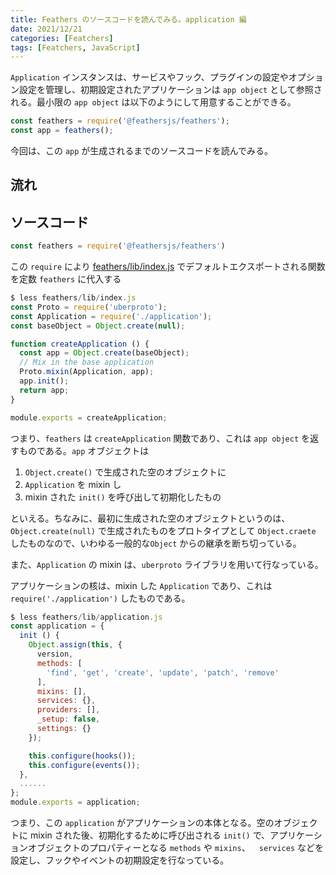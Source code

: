 ```yaml
---
title: Feathers のソースコードを読んでみる。application 編
date: 2021/12/21
categories: [Featchers]
tags: [Featchers, JavaScript]
---
```


`Application` インスタンスは、サービスやフック、プラグインの設定やオプション設定を管理し、初期設定されたアプリケーションは `app object` として参照される。最小限の `app object` は以下のようにして用意することができる。

```Javascript
const feathers = require('@feathersjs/feathers');
const app = feathers();
```

今回は、この `app` が生成されるまでのソースコードを読んでみる。

## 流れ

## ソースコード

```javascript
const feathers = require('@feathersjs/feathers')
```

この `require` により [feathers/lib/index.js](https://github.com/feathersjs/feathers/blob/master/packages/feathers/lib/index.js) でデフォルトエクスポートされる関数を定数 `feathers` に代入する

```javascript
$ less feathers/lib/index.js
const Proto = require('uberproto');
const Application = require('./application');
const baseObject = Object.create(null);

function createApplication () {
  const app = Object.create(baseObject);
  // Mix in the base application
  Proto.mixin(Application, app);
  app.init();
  return app;
}

module.exports = createApplication;
```

つまり、`feathers` は `createApplication` 関数であり、これは `app object` を返すものである。`app` オブジェクトは

1. `Object.create()` で生成された空のオブジェクトに
2. `Application` を mixin し
3. mixin された `init()` を呼び出して初期化したもの

といえる。ちなみに、最初に生成された空のオブジェクトというのは、`Object.create(null)` で生成されたものをプロトタイプとして `Object.craete` したものなので、いわゆる一般的な`Object` からの継承を断ち切っている。

また、`Application` の mixin は、`uberproto` ライブラリを用いて行なっている。

アプリケーションの核は、mixin した `Application` であり、これは `require('./application')` したものである。

```javascript
$ less feathers/lib/application.js
const application = {
  init () {
    Object.assign(this, {
      version,
      methods: [
        'find', 'get', 'create', 'update', 'patch', 'remove'
      ],
      mixins: [],
      services: {},
      providers: [],
      _setup: false,
      settings: {}
    });

    this.configure(hooks());
    this.configure(events());
  },
  ......
};
module.exports = application;
```

つまり、この `application` がアプリケーションの本体となる。空のオブジェクトに mixin された後、初期化するために呼び出される `init()` で、アプリケーションオブジェクトのプロパティーとなる `methods` や `mixins`、　` services` などを設定し、フックやイベントの初期設定を行なっている。